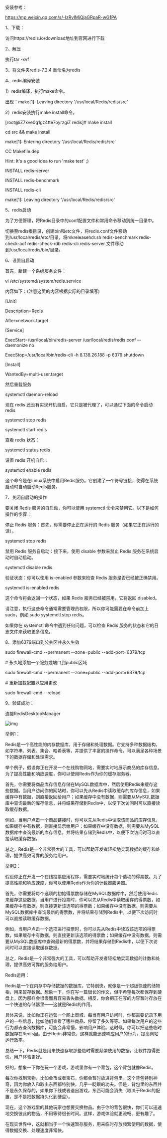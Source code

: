 安装参考：

https://mp.weixin.qq.com/s/-IzRvIMjQjaGRpaR-wG1PA

 

1、下载：

访问https://redis.io/download地址到官网进行下载

2、解压

执行tar -xvf 

3、将文件夹redis-7.2.4 重命名为redis

4、redis编译安装

 

1）redis编译，执行make命令。

出现：make[1]: Leaving directory '/usr/local/Redis/redis/src'

 

2）redis安装执行make install命令。

[root@iZ7xve0g1gz4tte7oyrzgiZ redis]# make install

cd src && make install

make[1]: Entering directory '/usr/local/Redis/redis/src'

  CC Makefile.dep

 

Hint: It's a good idea to run 'make test' ;)

 

  INSTALL redis-server

  INSTALL redis-benchmark

  INSTALL redis-cli

make[1]: Leaving directory '/usr/local/Redis/redis/src'

5、redis启动

 

为了方便管理，将Redis目录中的conf配置文件和常用命令移动到统一目录中。

 

切换至redis根目录，创建bin和etc文件，将redis.conf文件移动到/usr/local/redis/etc/目录，将mkreleasehdr.sh redis-benchmark redis-check-aof redis-check-rdb redis-cli redis-server 文件移动到/usr/local/redis/bin/目录。

 

 

6、设置自启动

首先，新建一个系统服务文件：

vi /etc/systemd/system/redis.service

内容如下：(注意这里的内容根据实际的目录填写)

[Unit]

Description=Redis

After=network.target

 

[Service]

ExecStart=/usr/local/bin/redis-server /usr/local/redis/redis.conf --daemonize no

ExecStop=/usr/local/bin/redis-cli -h 8.138.26.188 -p 6379 shutdown

 

[Install]

WantedBy=multi-user.target

 

然后重载服务

systemctl daemon-reload

现在 redis 还没有实现开机自启，它只是被代理了，可以通过下面的命令启动 redis

systemctl stop redis

systemctl start redis

查看 redis 状态：

systemctl status redis

设置 redis 开机自启：

systemctl enable redis

 

这个命令是在Linux系统中启用Redis服务。它创建了一个符号链接，使得在系统启动时自动启动Redis服务。

7、关闭自启动的操作

要关闭 Redis 服务的自启动，你可以使用 systemctl 命令来禁用它。以下是如何操作的步骤：

停止 Redis 服务：首先，你需要停止正在运行的 Redis 服务（如果它正在运行的话）。

systemctl stop redis

禁用 Redis 服务自启动：接下来，使用 disable 参数来禁止 Redis 服务在系统启动时自动启动。

systemctl disable redis  

验证状态：你可以使用 is-enabled 参数来检查 Redis 服务是否已经被正确禁用。  

systemctl is-enabled redis  

这个命令将会返回一个状态，如果 Redis 服务已经被禁用，它将返回 disabled。

请注意，执行这些命令通常需要管理员权限，所以你可能需要在命令前加上 sudo，例如 sudo systemctl stop redis。

如果你在 systemctl 命令中遇到任何问题，可以检查 Redis 服务的状态和它的日志文件来获取更多信息。

 

8、添加6379端口到公共区并永久生效

sudo firewall-cmd --permanent --zone=public --add-port=6379/tcp

 

 

\# 永久地添加一个服务或端口到public区域

sudo firewall-cmd --permanent --zone=public --add-port=6379/tcp

\# 重新加载配置以应用更改

sudo firewall-cmd --reload

 

9、验证成功：

连接RedisDesktopManager

![img](file:///C:\Users\JB.Lee\AppData\Local\Temp\ksohtml6892\wps1.jpg) 

举例1：

Redis是一个高性能的内存数据库，用于存储和处理数据。它支持多种数据结构，如字符串、列表、集合、哈希表等，并提供了丰富的操作命令，可以满足各种场景下的数据存储和处理需求。

举个例子，假设你正在开发一个在线购物网站，需要实时地展示商品的库存信息。为了提高性能和响应速度，你可以使用Redis作为你的缓存服务器。

首先，你需要将商品库存信息存储在MySQL数据库中，然后使用Redis来缓存这些数据。当用户访问你的网站时，你可以先从Redis中读取缓存的库存信息，如果缓存中有数据，则直接返回给用户；如果缓存中没有数据，则需要从MySQL数据库中查询最新的库存信息，并将结果存储到Redis中，以便下次访问时可以直接读取缓存数据。

例如，当用户点击一个商品链接时，你可以先从Redis中读取该商品的库存信息，如果缓存中有数据，则直接显示给用户；如果缓存中没有数据，则需要从MySQL数据库中查询最新的库存信息，并将结果存储到Redis中，以便下次访问时可以直接读取缓存数据。

总之，Redis是一个非常强大的工具，可以帮助开发者轻松地实现数据的缓存和处理，提供高效可靠的服务给用户。

举例2：

假设你正在开发一个在线投票应用程序，需要实时地统计每个选项的得票数。为了提高性能和响应速度，你可以使用Redis作为你的计数器服务器。

 

首先，你需要将每个选项的初始得票数存储在MySQL数据库中，然后使用Redis来缓存这些数据。当用户进行投票时，你可以先从Redis中读取缓存的得票数，如果缓存中有数据，则直接更新该选项的得票数；如果缓存中没有数据，则需要从MySQL数据库中查询最新的得票数，并将结果存储到Redis中，以便下次访问时可以直接读取缓存数据。

 

例如，当用户点击一个选项进行投票时，你可以先从Redis中读取该选项的得票数，如果缓存中有数据，则直接更新该选项的得票数；如果缓存中没有数据，则需要从MySQL数据库中查询最新的得票数，并将结果存储到Redis中，以便下次访问时可以直接读取缓存数据。

 

总之，Redis是一个非常强大的工具，可以帮助开发者轻松地实现数据的计数和处理，提供高效可靠的服务给用户。

 

Redis运用：

Redis是一个在内存中存储数据的数据库，它特别快，就像是一个超级快速的储物柜，用来暂存数据。想象一下，你在写一篇很长的作文，但不希望每次都保存到硬盘上，因为那样会很慢而且容易丢失数据。相反，你会把正在写的内容暂时存放在一个快速的存储器里——这就是Redis的作用。

具体来说，比如你正在运营一个网上商城，每当有用户访问时，你都需要记录下用户的一些信息，比如他们查看了哪些商品、停留了多久等等。如果每次用户的这些行为都去查询数据库，可能会非常慢，影响用户体验。这时候，你可以把这些临时数据存在Redis里。由于Redis非常快，这样就能迅速响应用户的行为，提高网站运行效率。

总结一下，Redis就是用来快速存取那些临时需要频繁使用的数据，让软件跑得更快，用户体验更好。

 

好的，想象一下你在玩一个游戏，游戏里你有一个背包，这个背包就像Redis。

每次你找到宝物，比如金币或者宝石，你都会暂时放进背包里。这个背包特别神奇，因为你放入和取出东西都特别快，几乎一眨眼的功夫。但是，背包里的东西并不是永久保存的，如果你下线或者退出游戏，东西可能会消失（取决于Redis的配置，是不是把数据持久化到硬盘）。

现在，这个游戏里的其他玩家也想要交换物品。由于你的背包很快，你们可以迅速地交换彼此的物品，不用等待很长时间。这样，游戏体验就更流畅、更有趣了。

在现实世界中，这就相当于一个快速暂存服务，用来临时存放频繁使用的数据，使得数据交换、处理速度非常快。

 